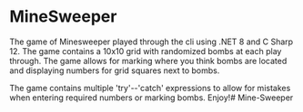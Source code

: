 # MineSweeper

The game of Minesweeper played through the cli using .NET 8 and C Sharp 12.  The game contains a 10x10 grid
with randomized bombs at each play through.  The game allows for marking where you 
think bombs are located and displaying numbers for grid squares next to bombs.

The game contains multiple 'try'--'catch' expressions to allow for mistakes when entering required numbers
or marking bombs.
Enjoy!# Mine-Sweeper
